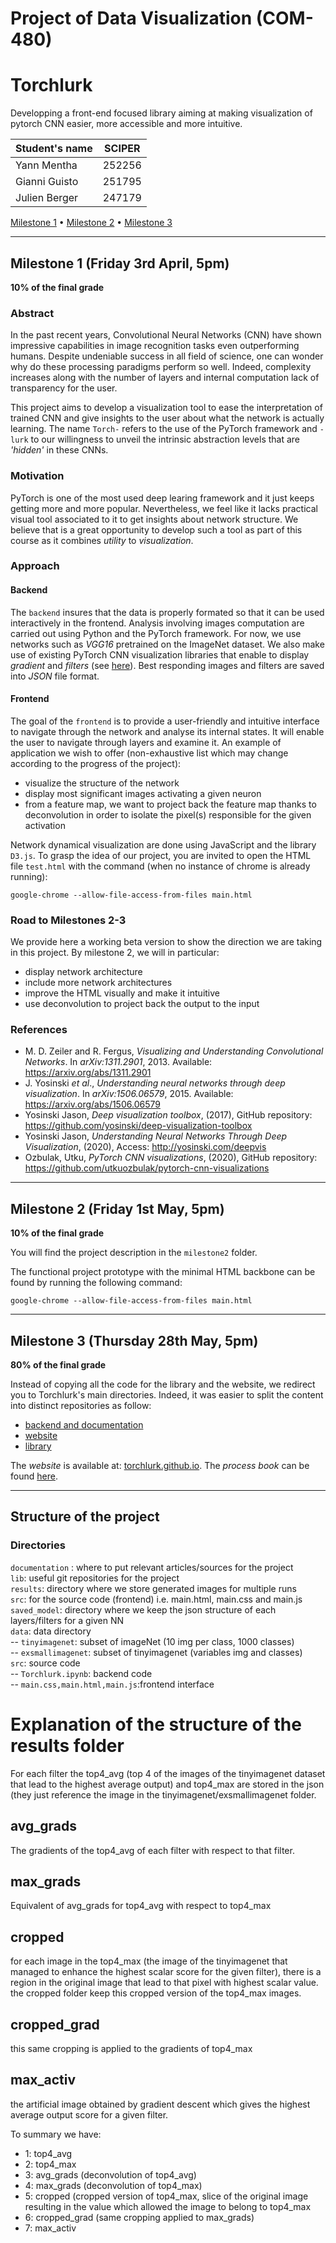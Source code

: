 # Project of Data Visualization (COM-480)
# Torchlurk
Developping a front-end focused library aiming at making visualization of pytorch CNN easier, more accessible and more intuitive.

| Student's name | SCIPER |
| -------------- | ------ |
| Yann Mentha    | 252256 |
| Gianni Guisto  | 251795 |
| Julien Berger  | 247179 |

[Milestone 1](#milestone-1-friday-3rd-april-5pm) • [Milestone 2](#milestone-2-friday-1st-may-5pm) • [Milestone 3](#milestone-3-thursday-28th-may-5pm)

_____
## Milestone 1 (Friday 3rd April, 5pm)

**10% of the final grade**

### Abstract

In the past recent years, Convolutional Neural Networks (CNN) have shown impressive capabilities in image recognition tasks even outperforming humans. Despite undeniable success in all field of science, one can wonder why do these processing paradigms perform so well. Indeed, complexity increases along with the number of layers and internal computation lack of transparency for the user.

This project aims to develop a visualization tool to ease the interpretation of trained CNN and give insights to the user about what the network is actually learning. The name `Torch-` refers to the use of the PyTorch framework and `-lurk` to our willingness to unveil the intrinsic abstraction levels that are _'hidden'_ in these CNNs.

### Motivation
PyTorch is one of the most used deep learing framework and it just keeps getting more and more popular. Nevertheless, we feel like it lacks practical visual tool associated to it to get insights about network structure. We believe that is a great opportunity to develop such a tool as part of this course as it combines _utility_ to _visualization_.

### Approach
#### Backend
The `backend` insures that the data is properly formated so that it can be used interactively in the frontend. Analysis involving images computation are carried out using Python and the PyTorch framework. For now, we use networks such as _VGG16_ pretrained on the ImageNet dataset. We also make use of existing PyTorch CNN visualization libraries that enable to display _gradient_ and _filters_ (see [here](https://github.com/utkuozbulak/pytorch-cnn-visualizations)). Best responding images and filters are saved into _JSON_ file format.


#### Frontend
The goal of the `frontend` is to provide a user-friendly and intuitive interface to navigate through the network and analyse its internal states. It will enable the user to navigate through layers and examine it. An example of application we wish to offer (non-exhaustive list which may change according to the progress of the project): 
* visualize the structure of the network
* display most significant images activating a given neuron
* from a feature map, we want to project back the feature map thanks to deconvolution in order to isolate the pixel(s) responsible for the given activation

Network dynamical visualization are done using JavaScript and the library `D3.js`. To grasp the idea of our project, you are invited to open the HTML file `test.html` with the command (when no instance of chrome is already running):

```
google-chrome --allow-file-access-from-files main.html
```

### Road to Milestones 2-3
We provide here a working beta version to show the direction we are taking in this project. By milestone 2, we will in particular:
* display network architecture
* include more network architectures
* improve the HTML visually and make it intuitive
* use deconvolution to project back the output to the input

### References
* M. D. Zeiler and R. Fergus, _Visualizing and Understanding Convolutional Networks_. In _arXiv:1311.2901_, 2013. Available: https://arxiv.org/abs/1311.2901
* J. Yosinski _et al_., _Understanding neural networks through deep visualization_. In _arXiv:1506.06579_, 2015. Available: https://arxiv.org/abs/1506.06579
* Yosinski Jason, _Deep visualization toolbox_, (2017), GitHub repository: https://github.com/yosinski/deep-visualization-toolbox
* Yosinski Jason, _Understanding Neural Networks Through Deep Visualization_, (2020), Access: http://yosinski.com/deepvis
* Ozbulak, Utku, _PyTorch CNN visualizations_, (2020), GitHub repository: https://github.com/utkuozbulak/pytorch-cnn-visualizations


_____
## Milestone 2 (Friday 1st May, 5pm)

**10% of the final grade**

You will find the project description in the `milestone2` folder. 

The functional project prototype with the minimal HTML backbone can be found by running the following command: 

```
google-chrome --allow-file-access-from-files main.html
```

_____
## Milestone 3 (Thursday 28th May, 5pm)

**80% of the final grade**

Instead of copying all the code for the library and the website, we redirect you to Torchlurk's main directories. Indeed, it was easier to split the content into distinct repositories as follow:
* [backend and documentation](https://github.com/torchlurk/torchlurk) 
* [website](https://github.com/torchlurk/torchlurk.github.io)
* [library](https://github.com/torchlurk/torchlurk/tree/master/torchlurk)


The *website* is available at: [torchlurk.github.io](https://torchlurk.github.io/). The *process book* can be found [here](https://github.com/torchlurk/torchlurk.github.io/blob/master/process_book.pdf).


_____
## Structure of the project
### Directories
`documentation` : where to put relevant articles/sources for the project<br>
`lib`: useful git repositories for the project<br>
`results`: directory where we store generated images for multiple runs<br>
`src`: for the source code (frontend) i.e. main.html, main.css and main.js<br>
`saved_model`: directory where we keep the json structure of each layers/filters for a given NN<br>
`data`: data directory<br>
-- `tinyimagenet`: subset of imageNet (10 img per class, 1000 classes) <br>
-- `exsmallimagenet`: subset of tinyimagenet (variables img and classes) <br>
`src`: source code <br>
-- `Torchlurk.ipynb`: backend code <br>
-- `main.css,main.html,main.js`:frontend interface

# Explanation of the structure of the results folder
For each filter the top4_avg (top 4 of the images of the tinyimagenet dataset that lead to the highest average output) and top4_max are stored in the json (they just reference the image in the tinyimagenet/exsmallimagenet folder.
## avg_grads
The gradients of the top4_avg of each filter with respect to that filter.

## max_grads
Equivalent of avg_grads for top4_avg with respect to top4_max

## cropped
for each image in the top4_max (the image of the tinyimagenet that managed to enhance the highest scalar score for the given filter), there is a region in the original image that lead to that pixel with highest scalar value. the cropped folder keep this cropped version of the top4_max images.

## cropped_grad
this same cropping is applied to the gradients of top4_max

## max_activ
the artificial image obtained by gradient descent which gives the highest average output score for a given filter.

To summary we have:
- 1: top4_avg
- 2: top4_max
- 3: avg_grads (deconvolution of top4_avg)
- 4: max_grads (deconvolution of top4_max)
- 5: cropped (cropped version of top4_max, slice of the original image resulting in the value which allowed the image to belong to top4_max
- 6: cropped_grad (same cropping applied to max_grads)
- 7: max_activ



